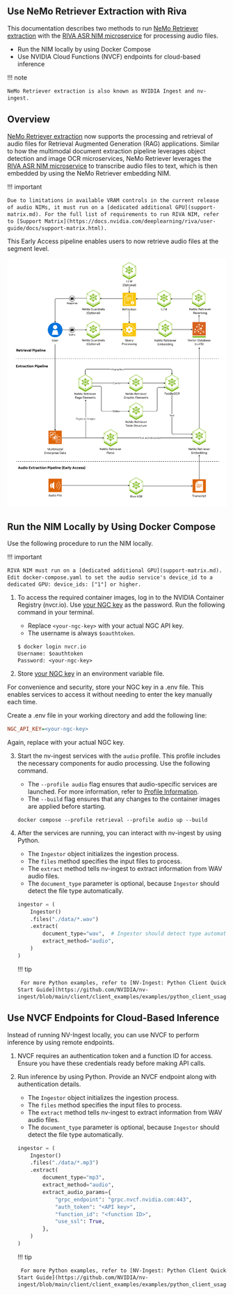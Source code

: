 ## Use NeMo Retriever Extraction with Riva

This documentation describes two methods to run [NeMo Retriever extraction](overview.md) 
with the [RIVA ASR NIM microservice](https://docs.nvidia.com/deeplearning/riva/user-guide/docs/index.html) for processing audio files.

- Run the NIM locally by using Docker Compose
- Use NVIDIA Cloud Functions (NVCF) endpoints for cloud-based inference

!!! note

    NeMo Retriever extraction is also known as NVIDIA Ingest and nv-ingest.



## Overview

[NeMo Retriever extraction](overview.md) now supports the processing and retrieval of audio files for Retrieval Augmented Generation (RAG) applications. 
Similar to how the multimodal document extraction pipeline leverages object detection and image OCR microservices, 
NeMo Retriever leverages the [RIVA ASR NIM microservice](https://docs.nvidia.com/deeplearning/riva/user-guide/docs/index.html) 
to transcribe audio files to text, which is then embedded by using the NeMo Retriever embedding NIM. 

!!! important

    Due to limitations in available VRAM controls in the current release of audio NIMs, it must run on a [dedicated additional GPU](support-matrix.md). For the full list of requirements to run RIVA NIM, refer to [Support Matrix](https://docs.nvidia.com/deeplearning/riva/user-guide/docs/support-matrix.html).

This Early Access pipeline enables users to now retrieve audio files at the segment level. 



![Overview diagram](images/audio.png)



## Run the NIM Locally by Using Docker Compose

Use the following procedure to run the NIM locally.

!!! important

    RIVA NIM must run on a [dedicated additional GPU](support-matrix.md). Edit docker-compose.yaml to set the audio service's device_id to a dedicated GPU: device_ids: ["1"] or higher.

1. To access the required container images, log in to the NVIDIA Container Registry (nvcr.io). Use [your NGC key](ngc-api-key.md) as the password. Run the following command in your terminal.

    - Replace `<your-ngc-key>` with your actual NGC API key.
    - The username is always `$oauthtoken`.

    ```shell
    $ docker login nvcr.io
    Username: $oauthtoken
    Password: <your-ngc-key>
    ```

2. Store [your NGC key](ngc-api-key.md) in an environment variable file.

For convenience and security, store your NGC key in a .env file.
This enables services to access it without needing to enter the key manually each time.

Create a .env file in your working directory and add the following line:
```ini
NGC_API_KEY=<your-ngc-key>
```
Again, replace <your-ngc-key> with your actual NGC key.

3. Start the nv-ingest services with the `audio` profile. This profile includes the necessary components for audio processing. Use the following command.

    - The `--profile audio` flag ensures that audio-specific services are launched. For more information, refer to [Profile Information](quickstart-guide.md#profile-information).
    - The `--build` flag ensures that any changes to the container images are applied before starting.

    ```shell
    docker compose --profile retrieval --profile audio up --build
    ```

4. After the services are running, you can interact with nv-ingest by using Python.

    - The `Ingestor` object initializes the ingestion process.
    - The `files` method specifies the input files to process.
    - The `extract` method tells nv-ingest to extract information from WAV audio files.
    - The `document_type` parameter is optional, because `Ingestor` should detect the file type automatically.

    ```python
    ingestor = (
        Ingestor()
        .files("./data/*.wav")
        .extract(
            document_type="wav",  # Ingestor should detect type automatically in most cases
            extract_method="audio",
        )
    )
    ```


    !!! tip

        For more Python examples, refer to [NV-Ingest: Python Client Quick Start Guide](https://github.com/NVIDIA/nv-ingest/blob/main/client/client_examples/examples/python_client_usage.ipynb).


## Use NVCF Endpoints for Cloud-Based Inference

Instead of running NV-Ingest locally, you can use NVCF to perform inference by using remote endpoints.

1. NVCF requires an authentication token and a function ID for access. Ensure you have these credentials ready before making API calls.

2. Run inference by using Python. Provide an NVCF endpoint along with authentication details.

    - The `Ingestor` object initializes the ingestion process.
    - The `files` method specifies the input files to process.
    - The `extract` method tells nv-ingest to extract information from WAV audio files.
    - The `document_type` parameter is optional, because `Ingestor` should detect the file type automatically.

    ```python
    ingestor = (
        Ingestor()
        .files("./data/*.mp3")
        .extract(
            document_type="mp3",
            extract_method="audio",
            extract_audio_params={
                "grpc_endpoint": "grpc.nvcf.nvidia.com:443",
                "auth_token": "<API key>",
                "function_id": "<function ID>",
                "use_ssl": True,
            },
        )
    )
    ```

    !!! tip

        For more Python examples, refer to [NV-Ingest: Python Client Quick Start Guide](https://github.com/NVIDIA/nv-ingest/blob/main/client/client_examples/examples/python_client_usage.ipynb).
